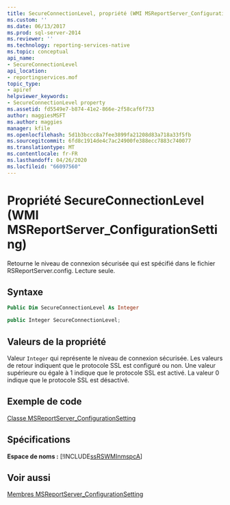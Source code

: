 ```yaml
---
title: SecureConnectionLevel, propriété (WMI MSReportServer_ConfigurationSetting) | Microsoft Docs
ms.custom: ''
ms.date: 06/13/2017
ms.prod: sql-server-2014
ms.reviewer: ''
ms.technology: reporting-services-native
ms.topic: conceptual
api_name:
- SecureConnectionLevel
api_location:
- reportingservices.mof
topic_type:
- apiref
helpviewer_keywords:
- SecureConnectionLevel property
ms.assetid: fd5549e7-b874-41e2-866e-2f58caf6f733
author: maggiesMSFT
ms.author: maggies
manager: kfile
ms.openlocfilehash: 5d1b3bccc8a7fee3899fa21208d83a718a33f5fb
ms.sourcegitcommit: 6fd8c1914de4c7ac24900fe388ecc7883c740077
ms.translationtype: MT
ms.contentlocale: fr-FR
ms.lasthandoff: 04/26/2020
ms.locfileid: "66097560"
---
```

# <a name="secureconnectionlevel-property-wmi-msreportserver_configurationsetting"></a>Propriété SecureConnectionLevel (WMI MSReportServer_ConfigurationSetting)
  Retourne le niveau de connexion sécurisée qui est spécifié dans le fichier RSReportServer.config. Lecture seule.  
  
## <a name="syntax"></a>Syntaxe  
  
```vb  
Public Dim SecureConnectionLevel As Integer  
```  
  
```csharp  
public Integer SecureConnectionLevel;  
```  
  
## <a name="property-values"></a>Valeurs de la propriété  
 Valeur `Integer` qui représente le niveau de connexion sécurisée. Les valeurs de retour indiquent que le protocole SSL est configuré ou non. Une valeur supérieure ou égale à 1 indique que le protocole SSL est activé. La valeur 0 indique que le protocole SSL est désactivé.  
  
## <a name="example-code"></a>Exemple de code  
 [Classe MSReportServer_ConfigurationSetting](msreportserver-configurationsetting-class.md)  
  
## <a name="requirements"></a>Spécifications  
 **Espace de noms :** [!INCLUDE[ssRSWMInmspcA](../../includes/ssrswminmspca-md.md)]  
  
## <a name="see-also"></a>Voir aussi  
 [Membres MSReportServer_ConfigurationSetting](msreportserver-configurationsetting-members.md)  
  
  
